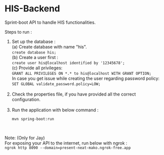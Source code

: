 # HIS-Backend
Sprint-boot API to handle HIS functionalities. <br>

Steps to run :
1) Set up the database : <br>
    (a) Create database with name "his". <br>
    ```create database his;``` 
    <br>
    (b) Create a user first : <br>
    ```create user his@localhost identified by '12345678';``` 
    <br>
    (c) Provide all privileges: <br>
    ```GRANT ALL PRIVILEGES ON *.* to his@localhost WITH GRANT OPTION;```
    <br>
    In case you get issue while creating the user regarding password policy: <br>
    ```SET GLOBAL validate_password.policy=LOW;```
    <br><br>
2) Check the properties file, if you have provided all the correct configuration. <br><br>
3) Run the application with below command : <br>
    ```
    mvn spring-boot:run
    ```
    <br>


Note: (Only for Jay)<br>
For exposing your API to the internet, run below with ngrok : <br>
```ngrok http 8090 --domain=present-neat-mako.ngrok-free.app```
